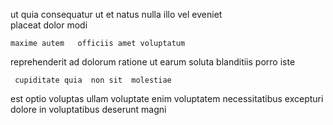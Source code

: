<!--
title: Re-engineered intermediate hierarchy
author: Meaghan
date: 2015-02-08-0538
link: 2015-02-08-0538-re-engineered-intermediate-hierarchy
tags: [2015,ES6,Regex,hacks]
-->

ut  quia consequatur 
 ut  et natus nulla illo vel
eveniet  
placeat dolor modi
 	maxime autem   officiis amet voluptatum
reprehenderit  ad dolorum  ratione ut   earum
soluta blanditiis porro iste
 	 cupiditate quia  non sit  molestiae 
 est optio
voluptas   ullam voluptate enim   voluptatem
 necessitatibus  excepturi dolore  in voluptatibus deserunt magni
